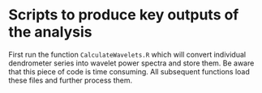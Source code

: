 # Scripts to produce key outputs of the analysis

First run the function `CalculateWavelets.R` which will convert individual dendrometer series into wavelet power spectra and store them. Be aware that this piece of code is time consuming. All subsequent functions load these files and further process them.

